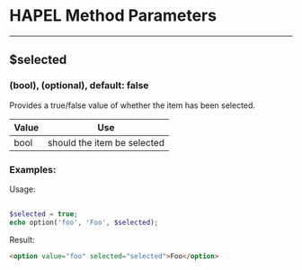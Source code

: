 # HAPEL Method Parameters

---

## $selected
### (bool), (optional), default: false

Provides a true/false value of whether the item has been selected.


| Value | Use                         |
|-------|-----------------------------|
| bool  | should the item be selected |


### Examples:

Usage:
```php
 
$selected = true;
echo option('foo', 'Foo', $selected);
```
Result:
```html 
<option value="foo" selected="selected">Foo</option>

```
